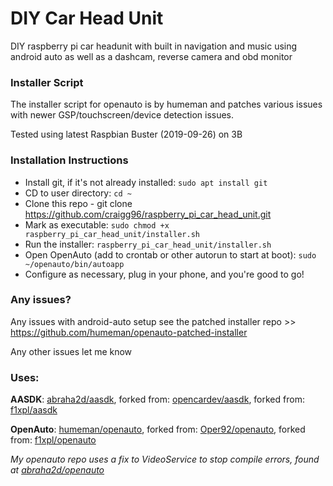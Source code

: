# DIY Car Head Unit
DIY raspberry pi car headunit with built in navigation and music using android auto as well as a dashcam, reverse camera and obd monitor

### Installer Script
The installer script for openauto is by humeman and patches various issues with newer GSP/touchscreen/device detection issues.

Tested using latest Raspbian Buster (2019-09-26) on 3B

### Installation Instructions
* Install git, if it's not already installed: `sudo apt install git`
* CD to user directory: `cd ~`
* Clone this repo - git clone https://github.com/craigg96/raspberry_pi_car_head_unit.git
* Mark as executable: `sudo chmod +x raspberry_pi_car_head_unit/installer.sh`
* Run the installer: `raspberry_pi_car_head_unit/installer.sh`
* Open OpenAuto (add to crontab or other autorun to start at boot): `sudo ~/openauto/bin/autoapp`
* Configure as necessary, plug in your phone, and you're good to go!

### Any issues?
Any issues with android-auto setup see the patched installer repo >> https://github.com/humeman/openauto-patched-installer

Any other issues let me know

### Uses:
**AASDK**: [abraha2d/aasdk](https://github.com/abraha2d/aasdk), forked from: [opencardev/aasdk](https://github.com/opencardev/aasdk), forked from: [f1xpl/aasdk](https://github.com/f1xpl/aasdk)

**OpenAuto**: [humeman/openauto](https://github.com/humeman/openauto), forked from: [Oper92/openauto](https://github.com/Oper92/openauto), forked from: [f1xpl/openauto](https://github.com/f1xpl/openauto)

*My openauto repo uses a fix to VideoService to stop compile errors, found at [abraha2d/openauto](https://github.com/abraha2d/openauto)*
